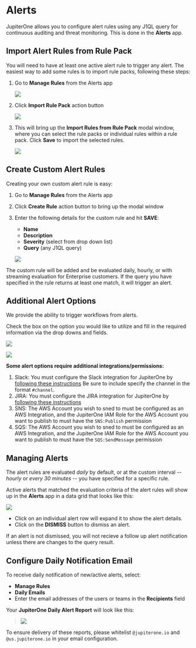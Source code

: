 # Alerts

JupiterOne allows you to configure alert rules using any J1QL query for
continuous auditing and threat monitoring. This is done in the **Alerts** app.

## Import Alert Rules from Rule Pack

You will need to have at least one active alert rule to trigger any alert. The
easiest way to add some rules is to import rule packs, following these steps:

1. Go to **Manage Rules** from the Alerts app
  
   ![](../assets/alerts-header.png)

1. Click **Import Rule Pack** action button

   ![](../assets/alerts-rules-actions.png)

1. This will bring up the **Import Rules from Rule Pack** modal window, where
   you can select the rule packs or individual rules within a rule pack. Click
   **Save** to import the selected rules.

   ![](../assets/alerts-import-rule-pack.png)

## Create Custom Alert Rules

Creating your own custom alert rule is easy:

1. Go to **Manage Rules** from the Alerts app

1. Click **Create Rule** action button to bring up the modal window

1. Enter the following details for the custom rule and hit **SAVE**:

   - **Name**
   - **Description**
   - **Severity** (select from drop down list)
   - **Query** (any J1QL query)

   ![](../assets/alerts-create-rule.png)

The custom rule will be added and be evaluated daily, hourly, or with streaming evaluation for Enterprise customers. 
If the query you have specified in the rule returns at least one match, it will trigger an alert.

## Additional Alert Options

We provide the ability to trigger workflows from alerts.

Check the box on the option you would like to utilize and fill in the required information via the drop downs and fields.

![](../assets/alerts-additional-options-1.png)

![](../assets/alerts-additional-options-2.png)

**Some alert options require additional integrations/permissions:**
1. Slack: You must configure the Slack integration for JupiterOne by [following these instructions](https://support.jupiterone.io/hc/en-us/articles/360046977154-Slack)
   Be sure to include specify the channel in the format `#channel`.
1. JIRA: You must configure the JIRA integration for JupiterOne by [following these instructions](https://support.jupiterone.io/hc/en-us/articles/360022721154-Jira)
1. SNS: The AWS Account you wish to sned to must be configured as an AWS Integration, and the 
   JupiterOne IAM Role for the AWS Account you want to publish to must have the `SNS:Publish` permission
1. SQS: The AWS Account you wish to sned to must be configured as an AWS Integration, and the 
   JupiterOne IAM Role for the AWS Account you want to publish to must have the `SQS:SendMessage` permission

## Managing Alerts

The alert rules are evaluated _daily_ by default, or at the custom interval --
_hourly_ or _every 30 minutes_ -- you have specified for a specific rule.

Active alerts that matched the evaluation criteria of the alert rules will show
up in the **Alerts** app in a data grid that looks like this:

![](../assets/alerts-grid.png)

- Click on an individual alert row will expand it to show the alert details.
- Click on the **DISMISS** button to dismiss an alert.

If an alert is not dismissed, you will not recieve a follow up alert notification unless there are changes to the query result.

## Configure Daily Notification Email

To receive daily notification of new/active alerts, select:

- **Manage Rules**
- **Daily Emails**
- Enter the email addresses of the users or teams in the **Recipients** field

Your **JupiterOne Daily Alert Report** will look like this:

> ![](../assets/alerts-daily-email.png)

To ensure delivery of these reports, please whitelist `@jupiterone.io` and
`@us.jupiterone.io` in your email configuration.
